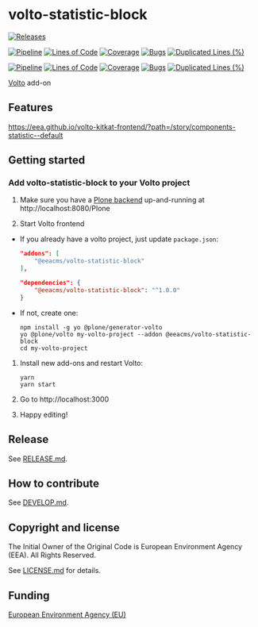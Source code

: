 # volto-statistic-block

[![Releases](https://img.shields.io/github/v/release/eea/volto-statistic-block)](https://github.com/eea/volto-statistic-block/releases)

[![Pipeline](https://ci.eionet.europa.eu/buildStatus/icon?job=volto-addons%2Fvolto-statistic-block%2Fmaster&subject=master)](https://ci.eionet.europa.eu/view/Github/job/volto-addons/job/volto-statistic-block/job/master/display/redirect)
[![Lines of Code](https://sonarqube.eea.europa.eu/api/project_badges/measure?project=volto-statistic-block-master&metric=ncloc)](https://sonarqube.eea.europa.eu/dashboard?id=volto-statistic-block-master)
[![Coverage](https://sonarqube.eea.europa.eu/api/project_badges/measure?project=volto-statistic-block-master&metric=coverage)](https://sonarqube.eea.europa.eu/dashboard?id=volto-statistic-block-master)
[![Bugs](https://sonarqube.eea.europa.eu/api/project_badges/measure?project=volto-statistic-block-master&metric=bugs)](https://sonarqube.eea.europa.eu/dashboard?id=volto-statistic-block-master)
[![Duplicated Lines (%)](https://sonarqube.eea.europa.eu/api/project_badges/measure?project=volto-statistic-block-master&metric=duplicated_lines_density)](https://sonarqube.eea.europa.eu/dashboard?id=volto-statistic-block-master)

[![Pipeline](https://ci.eionet.europa.eu/buildStatus/icon?job=volto-addons%2Fvolto-statistic-block%2Fdevelop&subject=develop)](https://ci.eionet.europa.eu/view/Github/job/volto-addons/job/volto-statistic-block/job/develop/display/redirect)
[![Lines of Code](https://sonarqube.eea.europa.eu/api/project_badges/measure?project=volto-statistic-block-develop&metric=ncloc)](https://sonarqube.eea.europa.eu/dashboard?id=volto-statistic-block-develop)
[![Coverage](https://sonarqube.eea.europa.eu/api/project_badges/measure?project=volto-statistic-block-develop&metric=coverage)](https://sonarqube.eea.europa.eu/dashboard?id=volto-statistic-block-develop)
[![Bugs](https://sonarqube.eea.europa.eu/api/project_badges/measure?project=volto-statistic-block-develop&metric=bugs)](https://sonarqube.eea.europa.eu/dashboard?id=volto-statistic-block-develop)
[![Duplicated Lines (%)](https://sonarqube.eea.europa.eu/api/project_badges/measure?project=volto-statistic-block-develop&metric=duplicated_lines_density)](https://sonarqube.eea.europa.eu/dashboard?id=volto-statistic-block-develop)


[Volto](https://github.com/plone/volto) add-on

## Features

https://eea.github.io/volto-kitkat-frontend/?path=/story/components-statistic--default

## Getting started

### Add volto-statistic-block to your Volto project

1. Make sure you have a [Plone backend](https://plone.org/download) up-and-running at http://localhost:8080/Plone

1. Start Volto frontend

* If you already have a volto project, just update `package.json`:

   ```JSON
   "addons": [
       "@eeacms/volto-statistic-block"
   ],

   "dependencies": {
       "@eeacms/volto-statistic-block": "^1.0.0"
   }
   ```

* If not, create one:

   ```
   npm install -g yo @plone/generator-volto
   yo @plone/volto my-volto-project --addon @eeacms/volto-statistic-block
   cd my-volto-project
   ```

1. Install new add-ons and restart Volto:

   ```
   yarn
   yarn start
   ```

1. Go to http://localhost:3000

1. Happy editing!

## Release

See [RELEASE.md](https://github.com/eea/volto-statistic-block/blob/master/RELEASE.md).

## How to contribute

See [DEVELOP.md](https://github.com/eea/volto-statistic-block/blob/master/DEVELOP.md).

## Copyright and license

The Initial Owner of the Original Code is European Environment Agency (EEA).
All Rights Reserved.

See [LICENSE.md](https://github.com/eea/volto-statistic-block/blob/master/LICENSE.md) for details.

## Funding

[European Environment Agency (EU)](http://eea.europa.eu)
